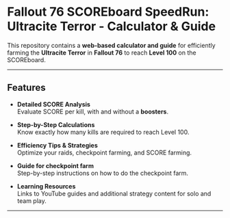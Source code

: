 # Fallout 76 SCOREboard SpeedRun: Ultracite Terror - Calculator & Guide

This repository contains a **web-based calculator and guide** for efficiently farming the **Ultracite Terror** in **Fallout 76** to reach **Level 100** on the SCOREboard.  

---

## Features

- **Detailed SCORE Analysis**  
  Evaluate SCORE per kill, with and without a **boosters**.  

- **Step-by-Step Calculations**  
  Know exactly how many kills are required to reach Level 100.  

- **Efficiency Tips & Strategies**  
  Optimize your raids, checkpoint farming, and SCORE farming.  

- **Guide for checkpoint farm**  
  Step-by-step instructions on how to do the checkpoint farm.

- **Learning Resources**  
  Links to YouTube guides and additional strategy content for solo and team play.  

---
